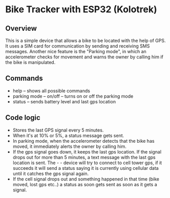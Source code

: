 # Bike Tracker with ESP32 (Kolotrek)
## Overview
This is a simple device that allows a bike to be located with the help of GPS. It uses a SIM card for communication by sending and receiving SMS messages. Another nice feature is the "Parking mode", in which an accelerometer checks for movement and warns the owner by calling him if the bike is manipulated.

## Commands
- help – shows all possible commands
- parking mode – on/off – turns on or off the parking mode
- status – sends battery level and last gps location

## Code logic
- Stores the last GPS signal every 5 minutes.
- When it's at 10% or 5%, a status message gets sent. 
- In parking mode, when the accelerometer detects that the bike has moved, it immediately alerts the owner by calling him.
- If the gps signal goes down, it keeps the last gps location. If the signal drops out for more than 5 minutes, a text message with the last gps location is sent. The - - device will try to connect to cell tower gps, if it succeeds it will send a status saying it is currently using cellular data until it catches the gps signal again.
- If the cell signal drops out and something happened in that time (bike moved, lost gps etc..) a status as soon gets sent as soon as it gets a signal.